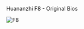 
Huananzhi F8 - Original Bios



![F8](https://github.com/rescosta/Huananzhi-F8-Original-Bios/assets/40706333/c0999688-aff4-400d-baa2-c2fc22b99109)
